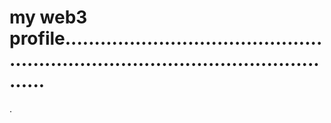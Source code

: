 # my web3 profile.......................................................................................................
.
